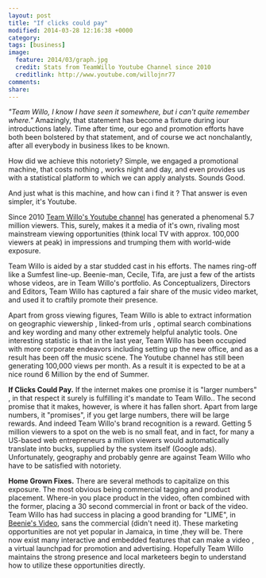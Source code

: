 ```yaml
---
layout: post
title: "If clicks could pay"
modified: 2014-03-28 12:16:38 +0000
category: 
tags: [business]
image:
  feature: 2014/03/graph.jpg 
  credit: Stats from TeamWillo Youtube Channel since 2010
  creditlink: http://www.youtube.com/willojnr77
comments: 
share: 
---
```


*"Team Willo, I know I have seen it somewhere, but i can't quite remember where."* Amazingly, that statement has become a fixture during iour introductions lately. Time after time, our ego and promotion efforts have both been bolstered by that statement, and of course we act nonchalantly, after all everybody in business likes to be known.

How did we achieve this notoriety? Simple, we engaged a promotional machine, that costs nothing , works night and day, and even provides us with a statistical platform to  which we can apply analysts. Sounds Good.

And just what is this machine, and how can i find it ? That answer is even simpler, it's Youtube. 

Since 2010 [Team Willo's Youtube channel](http://www.youtube.com/willojnr77) has generated a phenomenal 5.7 million viewers. This, surely, makes it a media of it's own, rivaling most mainstream viewing opportunities (think  local  TV with approx. 100,000 viewers at peak) in impressions and trumping them with world-wide exposure.

Team Willo is aided by a star studded cast in his efforts. The names ring-off like a Sumfest line-up.
Beenie-man, Cecile, Tifa, are just a few of the artists whose videos, are in Team Willo's portfolio.
As Conceptualizers, Directors and Editors, Team Willo has captured a fair share of the music video
market, and used it to craftily promote their presence.

 
Apart from gross viewing figures, Team Willo is able to extract information on geographic viewership , linked-from urls , optimal search combinations and key wording and many other extremely helpful analytic tools. 
One interesting statistic is that in the last year, Team Willo has been occupied with more corporate endeavors including setting up the new office, and as a result has been off the music scene. The Youtube channel has still been generating 100,000 views per month. As a result it is expected to be at a nice round 6 Million by the end of Summer.

**If Clicks Could Pay.**
If the internet makes one promise it is "larger numbers" , in that respect it surely is fulfilling it's mandate to Team Willo.. The second promise that it makes, however, is where it has fallen short. Apart from large numbers, it "promises", if you get large numbers, there will be large rewards.
And indeed Team Willo's brand recognition is a reward. Getting 5 million viewers to a spot on the web is no small feat, and in fact, for many a US-based web entrepreneurs a million viewers would automatically translate into bucks, supplied by the system itself (Google ads). Unfortunately, geography and probably genre are against Team Willo who have to be satisfied with notoriety.

**Home Grown Fixes.**
There are several methods to capitalize on this exposure. The most obvious being commercial tagging and product placement. Where-in you place product in the video, often combined with the former, placing a 30 second commercial in front or back of the video. Team Willo has had success in placing a good branding for "LIME", in [Beenie's Video](http://youtu.be/JH-9aj6SUNg?t=1m49), sans the commercial (didn't need it). These marketing opportunities are not yet popular in Jamaica, in time ,they will be.
There now exist many interactive and embedded features that can make a video , a virtual launchpad for promotion and advertising. 
Hopefully Team Willo maintains the strong presence and local marketeers begin to understand how to utilize these opportunities directly. 
